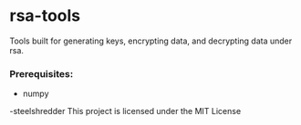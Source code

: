 # rsa-tools
Tools built for generating keys, encrypting data, and decrypting data under rsa.
### Prerequisites:
* numpy

-steelshredder
This project is licensed under the MIT License
